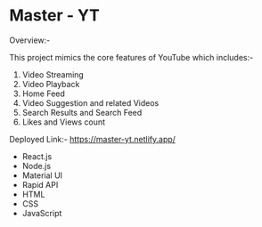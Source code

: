 # Master - YT

Overview:-

This project mimics the core features of YouTube which includes:-

1. Video Streaming
2. Video Playback
3. Home Feed
4. Video Suggestion and related Videos
5. Search Results and Search Feed
6. Likes and Views count

Deployed Link:- 
https://master-yt.netlify.app/


<ul>
  <li>React.js</li>
  <li>Node.js</li>
  <li>Material UI</li>
  <li>Rapid API</li>
  <li>HTML</li>
  <li>CSS</li>
  <li>JavaScript</li>
</ul>
